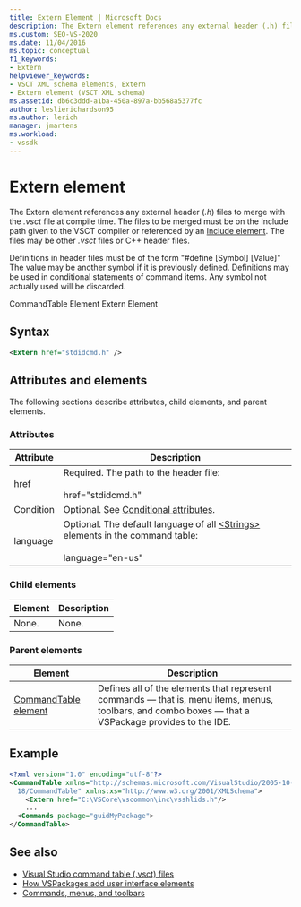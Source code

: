 ```yaml
---
title: Extern Element | Microsoft Docs
description: The Extern element references any external header (.h) files to merge with the .vsct file at compile time. 
ms.custom: SEO-VS-2020
ms.date: 11/04/2016
ms.topic: conceptual
f1_keywords:
- Extern
helpviewer_keywords:
- VSCT XML schema elements, Extern
- Extern element (VSCT XML schema)
ms.assetid: db6c3ddd-a1ba-450a-897a-bb568a5377fc
author: leslierichardson95
ms.author: lerich
manager: jmartens
ms.workload:
- vssdk
---
```

# Extern element
The Extern element references any external header (*.h*) files to merge with the *.vsct* file at compile time. The files to be merged must be on the Include path given to the VSCT compiler or referenced by an [Include element](../extensibility/include-element.md). The files may be other *.vsct* files or C++ header files.

 Definitions in header files must be of the form "#define [Symbol] [Value]"  The value may be another symbol if it is previously defined. Definitions may be used in conditional statements of command items. Any symbol not actually used will be discarded.

 CommandTable Element
Extern Element

## Syntax

```xml
<Extern href="stdidcmd.h" />
```

## Attributes and elements
 The following sections describe attributes, child elements, and parent elements.

### Attributes

|Attribute|Description|
|---------------|-----------------|
|href|Required. The path to the header file:<br /><br /> href="stdidcmd.h"|
|Condition|Optional. See [Conditional attributes](../extensibility/vsct-xml-schema-conditional-attributes.md).|
|language|Optional. The default language of all [\<Strings>](../extensibility/strings-element.md) elements in the command table:<br /><br /> language="en-us"|

### Child elements

|Element|Description|
|-------------|-----------------|
|None.|None.|

### Parent elements

|Element|Description|
|-------------|-----------------|
|[CommandTable element](../extensibility/commandtable-element.md)|Defines all of the elements that represent commands — that is, menu items, menus, toolbars, and combo boxes — that a VSPackage provides to the IDE.|

## Example

```xml
<?xml version="1.0" encoding="utf-8"?>
<CommandTable xmlns="http://schemas.microsoft.com/VisualStudio/2005-10-
  18/CommandTable" xmlns:xs="http://www.w3.org/2001/XMLSchema">
    <Extern href="C:\VSCore\vscommon\inc\vsshlids.h"/>
    ...
  <Commands package="guidMyPackage">
</CommandTable>
```

## See also
- [Visual Studio command table (.vsct) files](../extensibility/internals/visual-studio-command-table-dot-vsct-files.md)
- [How VSPackages add user interface elements](../extensibility/internals/how-vspackages-add-user-interface-elements.md)
- [Commands, menus, and toolbars](../extensibility/internals/commands-menus-and-toolbars.md)
